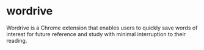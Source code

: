# wordrive

Wordrive is a Chrome extension that enables users to quickly save words of interest for future reference and study with minimal interruption to their reading.